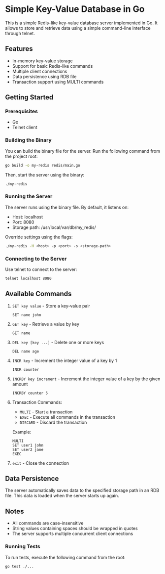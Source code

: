 # Simple Key-Value Database in Go

This is a simple Redis-like key-value database server implemented in Go. It allows to store and retrieve data using a simple command-line interface through telnet.

## Features

- In-memory key-value storage
- Support for basic Redis-like commands
- Multiple client connections
- Data persistence using RDB file
- Transaction support using MULTI commands

## Getting Started

### Prerequisites

- Go
- Telnet client

### Building the Binary

You can build the binary file for the server. Run the following command from the project root:

```bash
go build -o my-redis redis/main.go
```

Then, start the server using the binary:

```bash
./my-redis
```

### Running the Server

The server runs using the binary file. By default, it listens on:
- Host: localhost
- Port: 8080
- Storage path: /usr/local/var/db/my_redis/

Override settings using the flags:

```bash
./my-redis -H <host> -p <port> -s <storage-path>
```

### Connecting to the Server

Use telnet to connect to the server:
```bash
telnet localhost 8080
```

## Available Commands

1. `SET key value` - Store a key-value pair
   ```
   SET name john
   ```

2. `GET key` - Retrieve a value by key
   ```
   GET name
   ```

3. `DEL key [key ...]` - Delete one or more keys
   ```
   DEL name age
   ```

4. `INCR key` - Increment the integer value of a key by 1
   ```
   INCR counter
   ```

5. `INCRBY key increment` - Increment the integer value of a key by the given amount
   ```
   INCRBY counter 5
   ```

6. Transaction Commands:
   - `MULTI` - Start a transaction
   - `EXEC` - Execute all commands in the transaction
   - `DISCARD` - Discard the transaction

   Example:
   ```
   MULTI
   SET user1 john
   SET user2 jane
   EXEC
   ```

7. `exit` - Close the connection

## Data Persistence

The server automatically saves data to the specified storage path in an RDB file. This data is loaded when the server starts up again.

## Notes

- All commands are case-insensitive
- String values containing spaces should be wrapped in quotes
- The server supports multiple concurrent client connections

### Running Tests

To run tests, execute the following command from the root:

```bash
go test ./...
```
